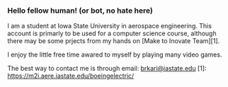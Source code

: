 ### Hello fellow human! (or bot, no hate here)

I am a student at Iowa State University in aerospace engineering. This account is primarly to be used for a computer science course, although there may be some prjects from my hands on [Make to Inovate Team][1].

I enjoy the little free time awared to myself by playing many video games. 

The best way to contact me is through email: brkari@iastate.edu
[1]: https://m2i.aere.iastate.edu/boeingelectric/
<!--
**BryceKari/BryceKari** is a ✨ _special_ ✨ repository because its `README.md` (this file) appears on your GitHub profile.

Here are some ideas to get you started:

- 🔭 I’m currently working on ...
- 🌱 I’m currently learning ...
- 👯 I’m looking to collaborate on ...
- 🤔 I’m looking for help with ...
- 💬 Ask me about ...
- 📫 How to reach me: ...
- 😄 Pronouns: ...
- ⚡ Fun fact: ...
-->
